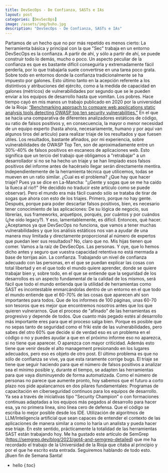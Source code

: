 ```yaml
---
title: DevSecOps - De Confianza, SASTs e IAs
layout: post
categories: [DevSecOps]
image: /assets/img/buho.jpg
description: "DevSecOps - De Confianza, SASTs e IAs"
---
```


Partamos de un hecho que no por más repetido es menos cierto: La herramienta básica y principal con la que "Sec" trabaja en un entorno DevSecOps es la confianza. A partir de ahí, y sólo a partir de ahí, se puede construir todo lo demás, mucho o poco.
Un aspecto peculiar de la confianza es que es bastante difícil conseguirla y extremadamente fácil perderla, por lo que trabajarla suele convertirse en una tarea poco grata. Sobre todo en entornos donde la confianza tradicionalmente se ha impuesto por galones. Esto último tanto en la acepción referente a los distintivos y atribuciones del ejército, como a la medida de capacidad en galones (métricos) de vulnerabilidades por segundo que se le pueden enviar a los equipos de desarrollo hasta que vomitan. Los pobres.
Hace tiempo cayó en mis manos un trabajo publicado en 2020 por la universidad de la Rioja: [“Benchmarking approach to compare web applications static analysis tools detecting OWASP top ten security vulnerabilities.”](https://techscience.com/cmc/v64n3/39444) En el que se hacía una comparativa de diferentes analizadores estáticos de código, su ratio de falsos positivos y, en consecuencia, la mayor o menor necesidad de un equipo experto (hasta ahora, necesariamente, humano y por aquí van algunos tiros del artículo) para realizar triaje de los resultados y que fuesen útiles. Los resultados, bastante afinados, por mi experiencia, sobre vulnerabilidades de OWASP Top Ten, son de aproximadamente entre un 30%-40% de falsos positivos en escaneos de aplicaciones web. Esto significa que un tercio del trabajo que obligamos a "retrabajar" a un desarrollador si no se ha hecho un triaje y se han limpiado esos falsos positivos del informe antes de hacérselo llegar serán directamente mentira. Independientemente de la herramienta técnica que utilicemos, todas se mueven en un ratio similar.
¿Cual es el problema? ¿Que hay que hacer triaje? Pues ya se dice en La-Mancha: "¡¡Gente y sogas que se me ha caído la llueca al río!!" (He decidido no traducir este artículo como se puede observar). Pero el mundo era más fácil cuando sólo se trataba de tirar de sogas que ahora con esto de los triajes. Primero, porque no hay gente. Después, porque para poder descartar falsos positivos, bien, es necesario tener conocimiento de las aplicaciones: De su lógica de negocio, sus librerías, sus frameworks, arquetipos, porqués, por cuántos y por cuándos (¿he oído legacy?). Y eso, lamentablemente, es difícil.
Entonces, qué hacer. ¿Aceptamos ya que DevSecOps no funciona, que vamos a tener muchas vulnerabilidades y que los análisis estáticos nos van a ayudar de una manera muy limitada y directamente proporcional al número de expertos que puedan leer sus resultados? No, claro que no. Mis hijas tienen que comer. Vamos a la raíz de DevSecOps. Las personas. Y oye, que lo hemos dicho antes y seguro que vuestra capacidad retentiva no está mermada a base de torrijas aún. La confianza.
Trabajando un nivel de confianza adecuado con las personas, en el que se puedan explicar las cosas con total libertad y en el que todo el mundo quiere aprender, donde se quiere trabajar bien y, sobre todo, en el que se entiende que la seguridad de los desarrollos es un aspecto fundamental de la calidad de los mismos, será fácil que todo el mundo entienda que la utilidad de herramientas como SAST es incontestable enmarcándolas dentro de un entorno en el que todo el mundo entiende que el 60-70% de las cosas que aparecen ahí son importantes para todos. Que de los informes de 100 páginas, unas 60-70 son tesoros que es mejor que encontremos nosotros antes que los que quieren vulnerarnos. Que el proceso de "afinado" de las herramientas es progresivo y depende de todos. Que cuanto más pegado estés al desarrollo más importante eres para que el proceso salga bien. Porque es posible que no sepas tanto de seguridad como el friki este de las vulnerabilidades, pero sabes del otro 60% que decide si de verdad eso es un problema en el código o no y puedes ayudar a que en el próximo informe eso no aparezca, si no tiene que aparecer. O aparezca con mayor criticidad. Además esto tiene que venir desde el alto management presionando en los lugares adecuados, pero eso es objeto de otro post.
El último problema es que no sólo de confianza se vive, ya que esta raramente corrige bugs. El triaje se tiene que seguir haciendo para que el número de falsos positivos a analizar sea el mínimo posible y, durante el tiempo, se adapten las herramientas para que vaya disminuyendo de forma automatizada. Como el número de personas no parece que aumente pronto, hoy sabemos que el futuro a corto plazo nos pide apalancarnos en dos pilares fundamentales:
Programas de capacitación en ciberseguridad continuos para los equipos de desarrollo. Ya sea a través de iniciativas tipo "Security Champion" o con formaciones continuas adaptadas a los equipos más pegados al desarrollo para hacer esa, ya no primera línea, sino línea cero de defensa. Que el código se escriba lo mejor posible desde los IDE.
Utilización de algoritmos de LLM/Inteligencia artificial que sean capaces de entender el contexto de las aplicaciones de manera similar a como lo haría un analista y pueda hacer ese triaje. En este sentido, prácticamente la totalidad de las herramientas SAST están trabajando hoy. Me ha gustado este artículo de SemGrep (https://semgrep.dev/blog/2023/gpt4-and-semgrep-detailed) que me ha recordado el trabajo de la Universidad de la Rioja que citaba al principio y por el que he escrito esta entrada.
Seguiremos hablando de todo esto.
¡Buen fin de Semana Santa!


* hello
{:toc}